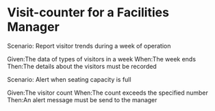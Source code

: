 # Visit-counter for a Facilities Manager

Scenario: Report visitor trends during a week of operation

  Given:The data of types of visitors in a week
  When:The week ends
  Then:The details about the visitors must be recorded

Scenario: Alert when seating capacity is full

  Given:The visitor count
  When:The count exceeds the specified number
  Then:An alert message must be send to the manager
